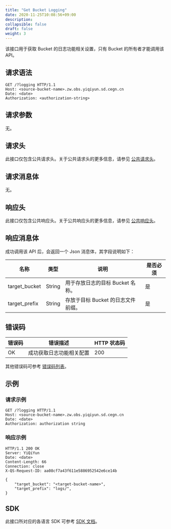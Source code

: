 ```yaml
---
title: "Get Bucket Logging"
date: 2020-11-25T10:08:56+09:00
description:
collapsible: false
draft: false
weight: 3
---
```


该接口用于获取 Bucket 的日志功能相关设置，只有 Bucket 的所有者才能调用该 API。

## 请求语法

```http
GET /?logging HTTP/1.1
Host: <source-bucket-name>.zw.obs.yiqiyun.sd.cegn.cn
Date: <date>
Authorization: <authorization-string>
```

## 请求参数

无。

## 请求头

此接口仅包含公共请求头。关于公共请求头的更多信息，请参见 [公共请求头](/storage/object-storage/api/common_header/#请求头字段-request-header)。

## 请求消息体

无。

## 响应头

此接口仅包含公共响应头。关于公共响应头的更多信息，请参见 [公共响应头](/storage/object-storage/api/common_header/#响应头字段-response-header)。

## 响应消息体

成功调用该 API 后，会返回一个 Json 消息体，其字段说明如下：

| 名称 | 类型 | 说明 | 是否必须 |
| - | - | - | - |
| target_bucket | String | 用于存放日志的目标 Bucket 名称。 |  是 |
| target_prefix | String | 存放于目标 Bucket 的日志文件前缀。 | 是 |

## 错误码

| 错误码 | 错误描述 | HTTP 状态码 |
| --- | --- | --- |
| OK | 成功获取日志功能相关配置 | 200 |

其他错误码可参考 [错误码列表](/storage/object-storage/api/error_code/#错误码列表)。

## 示例

### 请求示例

```http
GET /?logging HTTP/1.1
Host: <source-bucket-name>.zw.obs.yiqiyun.sd.cegn.cn
Date: <date>
Authorization: authorization string
```

### 响应示例

```http
HTTP/1.1 200 OK
Server: YiQiYun
Date: <date>
Content-Length: 66
Connection: close
X-QS-Request-ID: aa08cf7a43f611e5886952542e6ce14b

{
    "target_bucket": "<target-bucket-name>",
    "target_prefix": "logs/",
}
```

## SDK

此接口所对应的各语言 SDK 可参考 [SDK 文档](/storage/object-storage/sdk/)。
